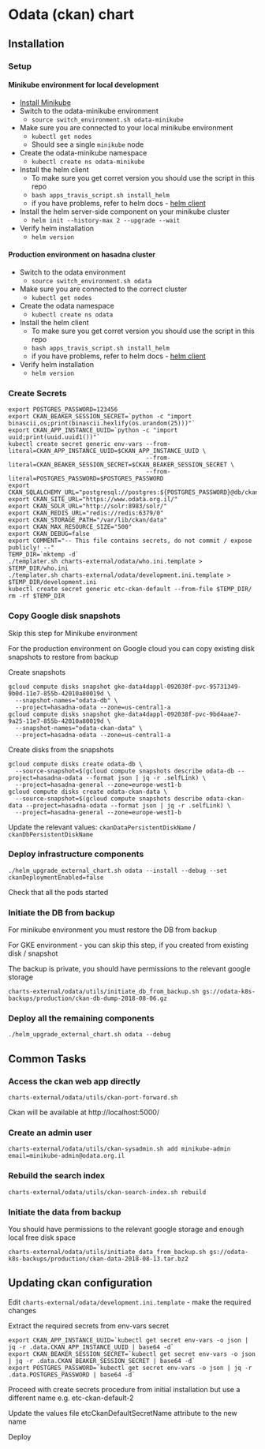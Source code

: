 # Odata (ckan) chart

## Installation

### Setup

#### Minikube environment for local development

* [Install Minikube](https://kubernetes.io/docs/tasks/tools/install-minikube/)
* Switch to the odata-minikube environment
  * `source switch_environment.sh odata-minikube`
* Make sure you are connected to your local minikube environment
  * `kubectl get nodes`
  * Should see a single `minikube` node
* Create the odata-minikube namespace
  * `kubectl create ns odata-minikube`
* Install the helm client
  * To make sure you get corret version you should use the script in this repo
  * `bash apps_travis_script.sh install_helm`
  * if you have problems, refer to helm docs - [helm client](https://docs.helm.sh/using_helm/#installing-the-helm-client)
* Install the helm server-side component on your minikube cluster
  * `helm init --history-max 2 --upgrade --wait`
* Verify helm installation
  * `helm version`

#### Production environment on hasadna cluster

* Switch to the odata environment
  * `source switch_environment.sh odata`
* Make sure you are connected to the correct cluster
  * `kubectl get nodes`
* Create the odata namespace
  * `kubectl create ns odata`
* Install the helm client
  * To make sure you get corret version you should use the script in this repo
  * `bash apps_travis_script.sh install_helm`
  * if you have problems, refer to helm docs - [helm client](https://docs.helm.sh/using_helm/#installing-the-helm-client)
* Verify helm installation
  * `helm version`

### Create Secrets

```
export POSTGRES_PASSWORD=123456
export CKAN_BEAKER_SESSION_SECRET=`python -c "import binascii,os;print(binascii.hexlify(os.urandom(25)))"`
export CKAN_APP_INSTANCE_UUID=`python -c "import uuid;print(uuid.uuid1())"`
kubectl create secret generic env-vars --from-literal=CKAN_APP_INSTANCE_UUID=$CKAN_APP_INSTANCE_UUID \
                                       --from-literal=CKAN_BEAKER_SESSION_SECRET=$CKAN_BEAKER_SESSION_SECRET \
                                       --from-literal=POSTGRES_PASSWORD=$POSTGRES_PASSWORD
export CKAN_SQLALCHEMY_URL="postgresql://postgres:${POSTGRES_PASSWORD}@db/ckan"
export CKAN_SITE_URL="https://www.odata.org.il/"
export CKAN_SOLR_URL="http://solr:8983/solr/"
export CKAN_REDIS_URL="redis://redis:6379/0"
export CKAN_STORAGE_PATH="/var/lib/ckan/data"
export CKAN_MAX_RESOURCE_SIZE="500"
export CKAN_DEBUG=false
export COMMENT="-- This file contains secrets, do not commit / expose publicly! --"
TEMP_DIR=`mktemp -d`
./templater.sh charts-external/odata/who.ini.template > $TEMP_DIR/who.ini
./templater.sh charts-external/odata/development.ini.template > $TEMP_DIR/development.ini
kubectl create secret generic etc-ckan-default --from-file $TEMP_DIR/
rm -rf $TEMP_DIR
```

### Copy Google disk snapshots

Skip this step for Minikube environment

For the production environment on Google cloud you can copy existing disk snapshots to restore from backup

Create snapshots

```
gcloud compute disks snapshot gke-data4dappl-092038f-pvc-95731349-9b0d-11e7-855b-42010a80019d \
  --snapshot-names="odata-db" \
  --project=hasadna-odata --zone=us-central1-a
gcloud compute disks snapshot gke-data4dappl-092038f-pvc-9bd4aae7-9a25-11e7-855b-42010a80019d \
  --snapshot-names="odata-ckan-data" \
  --project=hasadna-odata --zone=us-central1-a
```

Create disks from the snapshots

```
gcloud compute disks create odata-db \
  --source-snapshot=$(gcloud compute snapshots describe odata-db --project=hasadna-odata --format json | jq -r .selfLink) \
  --project=hasadna-general --zone=europe-west1-b
gcloud compute disks create odata-ckan-data \
  --source-snapshot=$(gcloud compute snapshots describe odata-ckan-data --project=hasadna-odata --format json | jq -r .selfLink) \
  --project=hasadna-general --zone=europe-west1-b
```

Update the relevant values: `ckanDataPersistentDiskName` / `ckanDbPersistentDiskName`

### Deploy infrastructure components

```
./helm_upgrade_external_chart.sh odata --install --debug --set ckanDeploymentEnabled=false
```

Check that all the pods started

### Initiate the DB from backup

For minikube environment you must restore the DB from backup

For GKE environment - you can skip this step, if you created from existing disk / snapshot

The backup is private, you should have permissions to the relevant google storage

```
charts-external/odata/utils/initiate_db_from_backup.sh gs://odata-k8s-backups/production/ckan-db-dump-2018-08-06.gz
```

### Deploy all the remaining components

```
./helm_upgrade_external_chart.sh odata --debug
```

## Common Tasks

### Access the ckan web app directly

```
charts-external/odata/utils/ckan-port-forward.sh
```

Ckan will be available at http://localhost:5000/

### Create an admin user

```
charts-external/odata/utils/ckan-sysadmin.sh add minikube-admin email=minikube-admin@odata.org.il
```

### Rebuild the search index

```
charts-external/odata/utils/ckan-search-index.sh rebuild
```

### Initiate the data from backup

You should have permissions to the relevant google storage and enough local free disk space

```
charts-external/odata/utils/initiate_data_from_backup.sh gs://odata-k8s-backups/production/ckan-data-2018-08-13.tar.bz2
```

## Updating ckan configuration

Edit `charts-external/odata/development.ini.template` - make the required changes

Extract the required secrets from env-vars secret

```
export CKAN_APP_INSTANCE_UUID=`kubectl get secret env-vars -o json | jq -r .data.CKAN_APP_INSTANCE_UUID | base64 -d`
export CKAN_BEAKER_SESSION_SECRET=`kubectl get secret env-vars -o json | jq -r .data.CKAN_BEAKER_SESSION_SECRET | base64 -d`
export POSTGRES_PASSWORD=`kubectl get secret env-vars -o json | jq -r .data.POSTGRES_PASSWORD | base64 -d`
```

Proceed with create secrets procedure from initial installation but use a different name e.g. etc-ckan-default-2

Update the values file etcCkanDefaultSecretName attribute to the new name

Deploy
